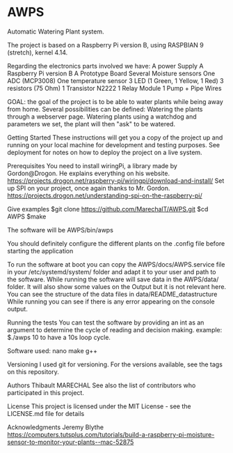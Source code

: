 # AWPS
Automatic Watering Plant system.

The project is based on a Raspberry Pi version B, using RASPBIAN 9 (stretch), kernel 4.14.

Regarding the electronics parts involved we have:
  A power Supply
  A Raspberry Pi version B
  A Prototype Board
  Several Moisture sensors
  One ADC (MCP3008)
  One temperature sensor
  3 LED (1 Green, 1 Yellow, 1 Red)
  3 resistors (75 Ohm)
  1 Transistor N2222
  1 Relay Module
  1 Pump + Pipe
  Wires

GOAL:
  the goal of the project is to be able to water plants while being away from home. Several possibilities can be defined:
  Watering the plants through a webserver page.
  Watering plants using a watchdog and parameters we set, the plant will then "ask" to be watered.

Getting Started
  These instructions will get you a copy of the project up and running on your local machine for development and testing purposes. See     deployment for notes on how to deploy the project on a live system.

Prerequisites
  You need to install wiringPi, a library made by Gordon@Drogon. He explains everything on his website. https://projects.drogon.net/raspberry-pi/wiringpi/download-and-install/
  Set up SPI on your project, once again thanks to Mr. Gordon.
  https://projects.drogon.net/understanding-spi-on-the-raspberry-pi/
  
Give examples
  $git clone https://github.com/MarechalT/AWPS.git
  $cd AWPS
  $make
  
  The software will be AWPS/bin/awps

  You should definitely configure the different plants on the .config file before starting the application

  To run the software at boot you can copy the AWPS/docs/AWPS.service file in your /etc/systemd/system/ folder and adapt it to your user   and path to the software.
  While running the software will save data in the AWPS/data/ folder. It will also show some values on the Output but it is not relevant   here. You can see the structure of the data files in data/README_datastructure
  While running you can see if there is any error appearing on the console output.

Running the tests
  You can test the software by providing an int as an argument to determine the cycle of reading and decision making.
  example: 
  $./awps 10 to have a 10s loop cycle.

Software used:
  nano
  make
  g++

Versioning
I used git for versioning. For the versions available, see the tags on this repository.

Authors
Thibault MARECHAL
See also the list of contributors who participated in this project.

License
This project is licensed under the MIT License - see the LICENSE.md file for details

Acknowledgments
Jeremy Blythe https://computers.tutsplus.com/tutorials/build-a-raspberry-pi-moisture-sensor-to-monitor-your-plants--mac-52875
